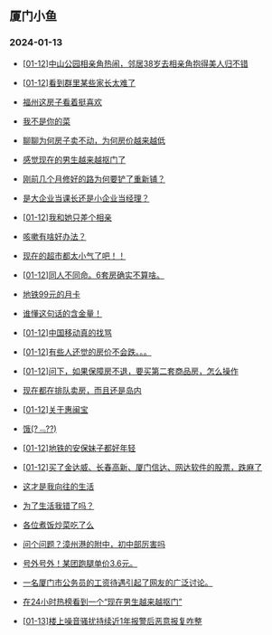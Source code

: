 ## 厦门小鱼 
### 2024-01-13

+ [[01-12]中山公园相亲角热闹，邻居38岁去相亲角抱得美人归不错](http://bbs.xmfish.com/read-htm-tid-18134188.html)

+ [[01-12]看到群里某些家长太难了](http://bbs.xmfish.com/read-htm-tid-18134121.html)

+ [福州这房子看着挺喜欢](http://bbs.xmfish.com/read-htm-tid-18134303.html)

+ [我不是你的菜](http://bbs.xmfish.com/read-htm-tid-18134273.html)

+ [聊聊为何房子卖不动，为何房价越来越低](http://bbs.xmfish.com/read-htm-tid-18134245.html)

+ [感觉现在的男生越来越抠门了](http://bbs.xmfish.com/read-htm-tid-18134296.html)

+ [刚前几个月修好的路为何要铲了重新铺？](http://bbs.xmfish.com/read-htm-tid-18134249.html)

+ [是大企业当课长还是小企业当经理？](http://bbs.xmfish.com/read-htm-tid-18134362.html)

+ [[01-12]我和她只差个相亲](http://bbs.xmfish.com/read-htm-tid-18134399.html)

+ [咳嗽有啥好办法？](http://bbs.xmfish.com/read-htm-tid-18134146.html)

+ [现在的超市都太小气了吧！！](http://bbs.xmfish.com/read-htm-tid-18134307.html)

+ [[01-12]同人不同命。6套房确实不算啥。](http://bbs.xmfish.com/read-htm-tid-18134352.html)

+ [地铁99元的月卡](http://bbs.xmfish.com/read-htm-tid-18134261.html)

+ [谁懂这句话的含金量！](http://bbs.xmfish.com/read-htm-tid-18134400.html)

+ [[01-12]中国移动真的找骂](http://bbs.xmfish.com/read-htm-tid-18134268.html)

+ [[01-12]有些人还觉的房价不会跌。。。](http://bbs.xmfish.com/read-htm-tid-18134457.html)

+ [[01-12]问下，如果保障房不退，要买第二套商品房，怎么操作](http://bbs.xmfish.com/read-htm-tid-18134423.html)

+ [现在都在排队卖房，而且还是岛内](http://bbs.xmfish.com/read-htm-tid-18134492.html)

+ [[01-12]关于惠闽宝](http://bbs.xmfish.com/read-htm-tid-18134384.html)

+ [饿(?﹃??)](http://bbs.xmfish.com/read-htm-tid-18134382.html)

+ [[01-12]地铁的安保妹子都好年轻](http://bbs.xmfish.com/read-htm-tid-18134484.html)

+ [[01-12]买了金达威、长春高新、厦门信达、网达软件的股票，跌麻了](http://bbs.xmfish.com/read-htm-tid-18134376.html)

+ [这才是我向往的生活](http://bbs.xmfish.com/read-htm-tid-18134483.html)

+ [为了生活我错了吗？](http://bbs.xmfish.com/read-htm-tid-18134449.html)

+ [各位煮饭炒菜吃了么](http://bbs.xmfish.com/read-htm-tid-18134433.html)

+ [问个问题？漳州港的附中，初中部厉害吗](http://bbs.xmfish.com/read-htm-tid-18134532.html)

+ [号外号外！某团跑腿单价3.6元。](http://bbs.xmfish.com/read-htm-tid-18134442.html)

+ [一名厦门市公务员的工资待遇引起了网友的广泛讨论。](http://bbs.xmfish.com/read-htm-tid-18134443.html)

+ [在24小时热榜看到一个“现在男生越来越抠门”](http://bbs.xmfish.com/read-htm-tid-18134737.html)

+ [[01-13]楼上噪音骚扰持续近1年报警后恶意报复咋整](http://bbs.xmfish.com/read-htm-tid-18134604.html)


